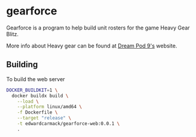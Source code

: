 # gearforce

Gearforce is a program to help build unit rosters for the game Heavy Gear Blitz.

More info about Heavy gear can be found at [Dream Pod 9's](www.dp9.com) website.

## Building

To build the web server
```bash
DOCKER_BUILDKIT=1 \
  docker buildx build \
    --load \
    --platform linux/amd64 \
    -f Dockerfile \
    --target "release" \
    -t edwardcarmack/gearforce-web:0.0.1 \
    .

```
